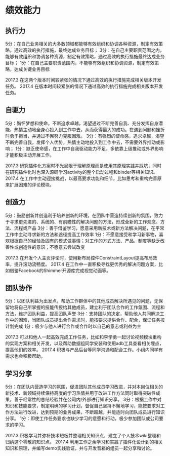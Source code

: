 # 绩效能力

## 执行力
5分：在自己业务相关的大多数领域都能够有效组织和协调各种资源，制定有效策略，通过高效的执行措施，最终达成业务目标；
3分：在自己主要职责范围之内，能够有效组织和协调各种资源，制定有效策略，通过高效的执行措施最终达成业务目标；
1分：在自己主要职责范围内，不能够有效组织和协调资源，制定有效策略，达成关键业务目标

2017.3
在这两个版本时间较紧张的情况下通过高效的执行措施完成相关版本开发任务。
2017.4
在版本时间较紧张的情况下通过高效的执行措施完成相关版本开发任务。

## 自驱力
5分：胸怀梦想和使命，不断追求卓越，渴望通过不断完善自我、充分发挥自身潜能，热情主动地全身心投入到工作中去，从而获得最大的成功。在遇到问题和挫折时勇于担当，并通过不懈努力克服困难。
3分：有强烈的使命感，追求卓越，渴望不断完善自我，发挥个人优势，热情主动地投入到工作中去，不需要外界推动或影响；
1分：缺乏使命感，在工作中自我驱动能力不足，多依靠上级推动或外界影响才能积极主动开展工作。

2017.3
研究插件化方案时不光局限于理解原理而是使用其原理实践并踩坑，同时在研究插件化时也深入源码学习activity的整个启动过程和binder等相关知识。
2017.4
在工作中主动迎接挑战，以最高要求功能和细节，比如思考和重构完善原来扩展困难的评论模块。

## 创造力
5分：鼓励创新并创造利于培养创新的环境，在团队中营造持续创新的氛围，致力于寻求更先进的、系统的、有前瞻性的解决问题的方法，形成全新的工作观念、方法、流程或产品
3分：善于借鉴学习，愿意采用新技术或新方法解决问题，在平常工作中主动寻求新的方法和途径提高工作效率
1分：不愿意接受和学习新事物，喜欢根据自己的经验及固有的模式做事情；对工作的方式方法、产品、制度等缺乏改善性或创造性的意识；不愿意去尝试改变

2017.3
在开发个人主页评论时，使用新布局控件ConstraintLayout提高布局效率，提升滚动流畅度。
2017.4
在工作中一直积极寻找更优秀的解决问题方案，比如借鉴Facebook的Shimmer开源库完成视觉动画等。

## 团队协作
5分：以团队利益为出发点，帮助工作群体中的其他成员解决所遇见的问题，无保留地将自己所掌握的技能传授给其他成员，建立利于团队合作的工作氛围、流程和方法，维护团队利益，提高团队声誉
3分：支持团队的决定，帮助他人共同解决工作中的困难，当团队成员提出合作需求时，能按要求提供合作、配合，保证任务按计划完成
1分：极少与他人进行合作或合作时以自己的意志或利益为主

2017.3
可以和他人一起高效完成工作任务，比如和李学勇一起讨论视频模块重构的实现方案和相关开发，以及帮助数据组同学安装和使用adb工具查看相关埋点，提高他们的效率。
2017.4
积极与产品后台等同学沟通和配合工作。小组内同学有需求也会积极帮助。

## 学习分享
5分：在团队内营造学习的氛围，促进团队其他成员学习改进，并对本岗位相关的新技术、新领域持续保持高度的学习热情并用于改进工作方法同时取得突破性成果，善于经常性的总结经验并在公司内/外部进行知识分享。
3分：根据工作中对知识和技能要求，制定明确的学习计划，督促自己坚持不懈地学习，能按要求对工作方法进行改进，达到预期的业务成果，不断超越，并能适时向团队成员进行知识分享。
1分：即使工作任务要求也缺少学习的意愿和行动，极少参加团队或公司要求的学习。

2017.3
积极学习并弥补技术短板并整理相关知识点，建立了个人技术wiki整理和归纳这个零散的知识点。
2017.4
利用工作之余学习和实践了插件化设计到的相关知识和原理，并编写demo实践验证，并与开发音箱的组员一起分享和讨论。

